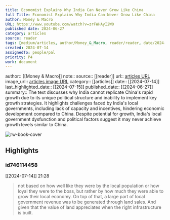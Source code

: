 ```yaml
---
title: Economist Explains Why India Can Never Grow Like China
full Title: Economist Explains Why India Can Never Grow Like China
author: Money & Macro
URL: https://www.youtube.com/watch?v=zrFWHAyI2W0
published date: 2024-06-27
category: articles
source: reader
tags: [medium/articles, author/Money_&_Macro, reader/reader, date/2024-07-15, area/reader]
created: 2024-07-14
assignedTo: people/pal
priority: P4
work: document
---
```

author:: [[Money & Macro]]
note:: 
source:: [[reader]]
url:: [articles URL](https://www.youtube.com/watch?v=zrFWHAyI2W0)
image_url:: [articles image URL](https://i.ytimg.com/vi/zrFWHAyI2W0/maxresdefault.jpg)
category:: [[articles]]
date:: [[2024-07-14]]
last_highlighted_date:: [[2024-07-15]]
published_date:: [[2024-06-27]]
summary:: The text discusses why India cannot replicate China's rapid growth due to its unique political structure and inability to implement key growth strategies. It highlights challenges faced by India's local governments, including lack of capacity and incentives, hindering economic development compared to China. Despite potential for growth, India's local government dysfunction and political factors suggest it may never achieve growth levels similar to China.


![rw-book-cover](https://i.ytimg.com/vi/zrFWHAyI2W0/maxresdefault.jpg)

## Highlights
### id746114458
[[2024-07-14]] 21:28
> not based on how well like they were by the local population or how loyal they were to the boss, but rather by how much they were able to grow their local economy. On top of that, a large part of local government revenue was to be generated through land sales. And given that the value of land appreciates when the right infrastructure is built.


